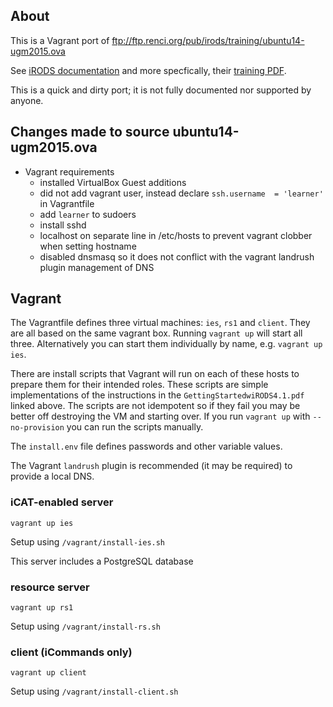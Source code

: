 
## About

This is a Vagrant port of ftp://ftp.renci.org/pub/irods/training/ubuntu14-ugm2015.ova

See [iRODS documentation](http://irods.org/documentation/) and more specfically, 
their [training PDF](http://irods.org/wp-content/uploads/2015/06/GettingStartedwiRODS4.1.pdf).

This is a quick and dirty port; it is not fully documented nor supported by anyone.

## Changes made to source ubuntu14-ugm2015.ova

- Vagrant requirements
  - installed VirtualBox Guest additions
  - did not add vagrant user, instead declare `ssh.username  = 'learner'` in Vagrantfile
  - add `learner` to sudoers
  - install sshd
  - localhost on separate line in /etc/hosts to prevent vagrant clobber when setting hostname
  - disabled dnsmasq so it does not conflict with the vagrant landrush plugin management of DNS


## Vagrant

The Vagrantfile defines three virtual machines: `ies`, `rs1` and `client`. They
are all based on the same vagrant box. Running `vagrant up` will start all three.
Alternatively you can start them individually by name, e.g. `vagrant up ies`.

There are install scripts that Vagrant will run on each of these hosts
to prepare them for their intended roles. These scripts are simple
implementations of the instructions in the `GettingStartedwiRODS4.1.pdf`
linked above. The scripts are not idempotent so if they fail you may be
better off destroying the VM and starting over. If you run `vagrant up`
with `--no-provision` you can run the scripts manually.

The `install.env` file defines passwords and other variable values.

The Vagrant `landrush` plugin is recommended (it may be required) to provide a local DNS.

### iCAT-enabled server

`vagrant up ies`

Setup using `/vagrant/install-ies.sh`

This server includes a PostgreSQL database

### resource server

`vagrant up rs1`

Setup using `/vagrant/install-rs.sh`

### client (iCommands only)

`vagrant up client`

Setup using `/vagrant/install-client.sh`

